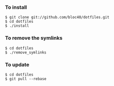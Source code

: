 ### To install
```
$ git clone git://github.com/bloc40/dotfiles.git
$ cd dotfiles
$ ./install
```

### To remove the symlinks
```
$ cd dotfiles
$ ./remove_symlinks
```

### To update
```
$ cd dotfiles
$ git pull --rebase
```
